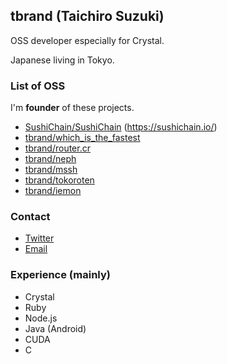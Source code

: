 ## tbrand (Taichiro Suzuki)

OSS developer especially for Crystal.

Japanese living in Tokyo.

### List of OSS

I'm **founder** of these projects.
- [SushiChain/SushiChain](https://github.com/SushiChain/SushiChain) (https://sushichain.io/)
- [tbrand/which_is_the_fastest](https://github.com/tbrand/which_is_the_fastest)
- [tbrand/router.cr](https://github.com/tbrand/router.cr)
- [tbrand/neph](https://github.com/tbrand/neph)
- [tbrand/mssh](https://github.com/tbrand/mssh)
- [tbrand/tokoroten](https://github.com/tbrand/tokoroten)
- [tbrand/iemon](https://github.com/tbrand/iemon)

### Contact
- [Twitter](https://twitter.com/taichiro_dev)
- [Email](taichiro0709@gmail.com)

### Experience (mainly)
- Crystal
- Ruby
- Node.js
- Java (Android)
- CUDA
- C
